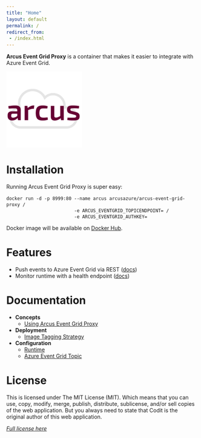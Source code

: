 ```yaml
---
title: "Home"
layout: default
permalink: /
redirect_from:
 - /index.html
---
```


**Arcus Event Grid Proxy** is a container that makes it easier to integrate with Azure Event Grid.

![Arcus Logo](https://raw.githubusercontent.com/arcus-azure/arcus/master/media/arcus.png)

# Installation
Running Arcus Event Grid Proxy is super easy:
```
docker run -d -p 8999:80 --name arcus arcusazure/arcus-event-grid-proxy /
                         -e ARCUS_EVENTGRID_TOPICENDPOINT= /
                         -e ARCUS_EVENTGRID_AUTHKEY=
```

Docker image will be available on [Docker Hub](https://hub.docker.com/r/arcusazure/arcus-event-grid-proxy).

# Features
- Push events to Azure Event Grid via REST ([docs](features/push-events))
- Monitor runtime with a health endpoint ([docs](operations/health))

# Documentation
- **Concepts**
    - [Using Arcus Event Grid Proxy](concepts/architecture)
- **Deployment**
    - [Image Tagging Strategy](deploy/tagging-strategy)
- **Configuration**
    - [Runtime](config#runtime)
    - [Azure Event Grid Topic](config#azure-event-grid-topic)

# License
This is licensed under The MIT License (MIT). Which means that you can use, copy, modify, merge, publish, distribute, sublicense, and/or sell copies of the web application. But you always need to state that Codit is the original author of this web application.

*[Full license here](https://github.com/arcus-azure/arcus.eventgrid.proxy/blob/master/LICENSE)*
